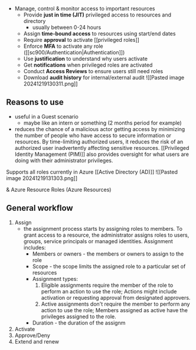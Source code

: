 - Manage, control & monitor access to important resources
	- Provide **just in time (JIT)** privileged access to resources and directory
		- usually between 0-24 hours
	- Assign **time-bound access** to resources using start/end dates
	- Require **approval** to activate [[privileged roles]]
	- Enforce **MFA** to activate any role ([[sc900/Authentication|Authentication]])
	- Use **justification** to understand why users activate
	- Get **notifications** when privileged roles are activated
	- Conduct **Access Reviews** to ensure users still need roles
	- Download **audit history** for internal/external audit
![[Pasted image 20241219130311.png]]
## Reasons to use
- useful in a Guest scenario
	- maybe like an intern or something (2 months period for example)
- reduces the chance of a malicious actor getting access by minimizing the number of people who have access to secure information or resources. By time-limiting authorized users, it reduces the risk of an authorized user inadvertently affecting sensitive resources. [[Privileged Identity Management (PIM)]] also provides oversight for what users are doing with their administrator privileges.

Supports all roles currently in Azure [[Active Directory (AD)]]
![[Pasted image 20241219131303.png]]

& Azure Resource Roles (Azure Resources)
## General workflow
1. Assign
	- the assignment process starts by assigning roles to members. To grant access to a resource, the administrator assigns roles to users, groups, service principals or managed identities. Assignment includes:
		- Members or owners - the members or owners to assign to the role
		- Scope - the scope limits the assigned role to a particular set of resources
		- Assignment types:
			1. Eligible assignments require the member of the role to perform an action to use the role; Actions might include activation or requesting approval from designated approvers.
			2. Active assignments don't require the member to perform any action to use the role; Members assigned as active have the privileges assigned to the role.
		- Duration - the duration of the assignm
1. Activate
2. Approve/Deny
3. Extend and renew
